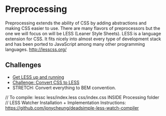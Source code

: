 # Preprocessing
Preprocessing extends the ability of CSS by adding abstractions and making CSS easier to use. There are many flavors of preprocessors but the one we will focus on will be LESS (Leaner Style Sheets).  LESS is a language extension for CSS.  It fits nicely into almost every type of development stack and has been ported to JavaScript among many other programming languages. http://lesscss.org/


## Challenges

* [Get LESS up and running](challenges/LESS-up-and-running)
* [Challenge: Convert CSS to LESS](challenges/LESS-conversion)
* STRETCH: Convert everything to BEM convention.



// To compile:  lessc less/index.less css/index.css INSIDE Processing folder
// LESS Watcher Installation + Implementation Instructions: https://github.com/jonycheung/deadsimple-less-watch-compiler
